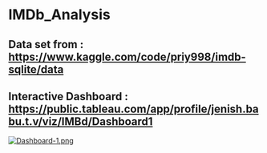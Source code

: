 # IMDb_Analysis

## Data set from : https://www.kaggle.com/code/priy998/imdb-sqlite/data

## Interactive Dashboard : https://public.tableau.com/app/profile/jenish.babu.t.v/viz/IMBd/Dashboard1 

[![Dashboard-1.png](https://i.postimg.cc/3rcrhLCN/Dashboard-1.png)](https://postimg.cc/G9vnJxfn)
